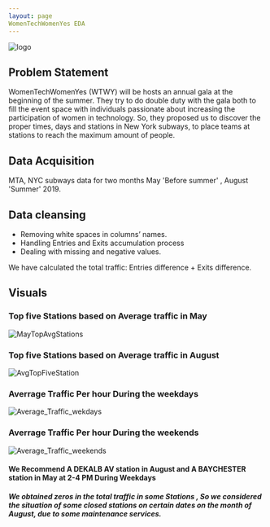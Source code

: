 ```yaml
---
layout: page
WomenTechWomenYes EDA
---
```



![logo]({{site.url}}/images/logo.png)

## Problem Statement
WomenTechWomenYes (WTWY) will be hosts an annual gala at the beginning of the summer. They try to do double duty with the gala both to fill the event space with individuals passionate about increasing the participation of women in technology. So, they proposed us to discover the proper times, days and stations in New York subways, to place teams at stations to reach the maximum amount of people.

## Data Acquisition 

 MTA, NYC subways data for two months  May 'Before summer' , August 'Summer' 2019.	

## Data cleansing 

+ Removing white spaces in columns’ names.
+ Handling Entries and Exits accumulation process
+ Dealing with missing and negative values.

We have calculated the total traffic: Entries difference + Exits difference.

## Visuals
### Top five Stations based on Average traffic in May 
![MayTopAvgStations]({{site.url}}/images/MayTopAvgStations.png)
### Top five Stations based on Average traffic in August 

![AvgTopFiveStation]({{site.url}}/images/AvgTopFiveStation.png)
### Averrage Traffic Per hour During the weekdays
![Average_Traffic_wekdays]({{site.url}}/images/Average_Traffic_wekdays.png)
### Averrage Traffic Per hour During the weekends
![Average_Traffic_weekends]({{site.url}}/images/Average_Traffic_weekends.png)

#### We Recommend  A DEKALB AV station in August and A BAYCHESTER station in May  at 2-4 PM During Weekdays
#####  We obtained zeros in the total traffic in some Stations , So we considered  the situation of some  closed stations on certain dates on the month of August, due to some maintenance services.








